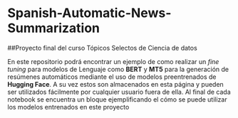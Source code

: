 # Spanish-Automatic-News-Summarization
##Proyecto final del curso Tópicos Selectos de Ciencia de datos

En este repositorio podrá encontrar un ejemplo de como realizar un  *fine tuning* para modelos de Lenguaje como **BERT** y **MT5** para la generación de resúmenes automáticos mediante el uso de modelos preentrenados de **Hugging Face**. A su vez estos son almacenados en esta página y pueden ser utilizados fácilmente por cualquier usuario fuera de ella. Al final de cada notebook se encuentra un bloque ejemplificando el cómo se puede utilizar los modelos entrenados en este proyecto
